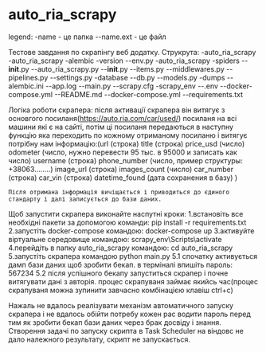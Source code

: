 # auto_ria_scrapy
legend: 
    -name - це папка
    --name.ext - це файл

Тестове завдання по скрапінгу веб додатку. 
    Струкрута: 
        -auto_ria_scrapy 
            -auto_ria_scrapy 
                -alembic
                    -version
                    --env.py
                -auto_ria_scrapy
                    -spiders 
                        --__init__.py
                        --auto_ria_scrapy.py 
                    --__init__.py
                    --items.py
                    --middlewares.py
                    --pipelines.py
                    --settings.py
                -database
                    --db.py
                    --models.py 
                -dumps 
                --alembic.ini 
                --app.log 
                --main.py 
                --scrapy.cfg 
            -scrapy_env 
            --.env 
            --docker-compose.yml 
            --README.md 
            --docker-compose.yml
            --requirements.txt

Логіка роботи скрапера:
    після активації скрапера він витягує з основгого посиланя(https://auto.ria.com/car/used/) посиланя на всі машини які є на сайті, потім ці посиланя передаються в наступну функцію яка переходить по кожному отриманому посиланю і витягує потрібну нам інформацію:(url (строка)
    title (строка)
    price_usd (число)
    odometer (число, нужно перевести 95 тыс. в 95000 и записать как число)
    username (строка)
    phone_number (число, пример структуры: +38063……..)
    image_url (строка)
    images_count (число)
    car_number (строка)
    car_vin (строка)
    datetime_found (дата сохранения в базу)
    ) 

    Після отримана інформація вичіщається і приводиться до єдиного стандарту і далі записується до бази даних. 

Щоб запустити скрапера виконайте наспутні кроки: 
    1.встановіть все необхідні пакети за допомогою команди: pip install -r requirements.txt
    2.запустіть docker-compose командою: docker-compose up
    3.активуйте віртуальне середовище командою: scrapy_env\Scripts\activate
    4.перейдіть в папку auto_ria_scrapy командою: cd auto_ria_scrapy
    5.запустіть скрапера командою python main.py
        5.1 спочатку активується дамп бази даних щоб зробити бекап. в терміналі впишіть пароль: 567234
        5.2 після успішного бекапу запуститься скрапер і почне витягувати дані з авторія. процес скрапуваня займає якийсь час(процес скрапуваня можна зупинити завчасно комбінацією клавіш ctrl+c)
    

Нажаль не вдалось реалізувати механізм автоматичного запуску скрапера і не вдалось обійти потребу кожен рас водити пароль перед тим як зробити бекап бази даних через брак досвіду і знання. Створення задачі по запуску скрипта в Task Scheduler на віндовс не дало належного результату, скрипт не запускається. 